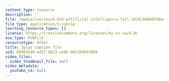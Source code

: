 ```yaml
---
content_type: resource
description: ''
file: /media/courses/6-034-artificial-intelligence-fall-2010/6606d548ed1fd623cb0b0dc2b9853889_VrMHA3yX_QI.srt
file_type: application/x-subrip
learning_resource_types: []
license: https://creativecommons.org/licenses/by-nc-sa/4.0/
ocw_type: OCWFile
resourcetype: Other
title: 3play caption file
uid: 6606d548-ed1f-d623-cb0b-0dc2b9853889
video_files:
  video_thumbnail_file: null
video_metadata:
  youtube_id: null
---
```

